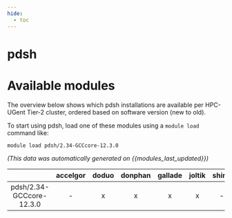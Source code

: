 ```yaml
---
hide:
  - toc
---
```


pdsh
====

# Available modules


The overview below shows which pdsh installations are available per HPC-UGent Tier-2 cluster, ordered based on software version (new to old).

To start using pdsh, load one of these modules using a `module load` command like:

```shell
module load pdsh/2.34-GCCcore-12.3.0
```

*(This data was automatically generated on {{modules_last_updated}})*  

| |accelgor|doduo|donphan|gallade|joltik|shinx|
| :---: | :---: | :---: | :---: | :---: | :---: | :---: |
|pdsh/2.34-GCCcore-12.3.0|-|x|x|x|x|-|
